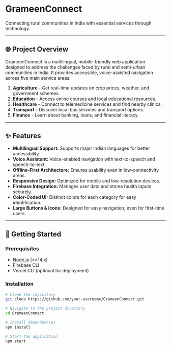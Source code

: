 # GrameenConnect

Connecting rural communities in India with essential services through technology.

---

## 🌐 **Project Overview**
GrameenConnect is a multilingual, mobile-friendly web application designed to address the challenges faced by rural and semi-urban communities in India. It provides accessible, voice-assisted navigation across five main service areas:

1. **Agriculture** - Get real-time updates on crop prices, weather, and government schemes.
2. **Education** - Access online courses and local educational resources.
3. **Healthcare** - Connect to telemedicine services and find nearby clinics.
4. **Transport** - Discover local bus services and transport options.
5. **Finance** - Learn about banking, loans, and financial literacy.

---

## ✨ **Features**
- **Multilingual Support:** Supports major Indian languages for better accessibility.
- **Voice Assistant:** Voice-enabled navigation with text-to-speech and speech-to-text.
- **Offline-First Architecture:** Ensures usability even in low-connectivity areas.
- **Responsive Design:** Optimized for mobile and low-resolution devices.
- **Firebase Integration:** Manages user data and stores health inputs securely.
- **Color-Coded UI:** Distinct colors for each category for easy identification.
- **Large Buttons & Icons:** Designed for easy navigation, even for first-time users.

---

## 🚀 **Getting Started**

### **Prerequisites**
- Node.js (>=14.x)
- Firebase CLI
- Vercel CLI (optional for deployment)

### **Installation**
```bash
# Clone the repository
git clone https://github.com/your-username/GrameenConnect.git

# Navigate to the project directory
cd GrameenConnect

# Install dependencies
npm install

# Start the application
npm start
